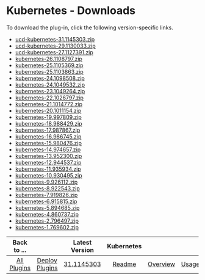 
# Kubernetes - Downloads

To download the plug-in, click the following version-specific links.
- [ucd-kubernetes-31.1145303.zip](https://raw.githubusercontent.com/UrbanCode/IBM-UCD-PLUGINS/main/files/kubernetes/ucd-kubernetes-31.1145303.zip)
- [ucd-kubernetes-29.1130033.zip](https://raw.githubusercontent.com/UrbanCode/IBM-UCD-PLUGINS/main/files/kubernetes/ucd-kubernetes-29.1130033.zip)
- [ucd-kubernetes-27.1127391.zip](https://raw.githubusercontent.com/UrbanCode/IBM-UCD-PLUGINS/main/files/kubernetes/ucd-kubernetes-27.1127391.zip)
- [kubernetes-26.1108797.zip](https://raw.githubusercontent.com/UrbanCode/IBM-UCD-PLUGINS/main/files/kubernetes/kubernetes-26.1108797.zip)
- [kubernetes-25.1105369.zip](https://raw.githubusercontent.com/UrbanCode/IBM-UCD-PLUGINS/main/files/kubernetes/kubernetes-25.1105369.zip)
- [kubernetes-25.1103863.zip](https://raw.githubusercontent.com/UrbanCode/IBM-UCD-PLUGINS/main/files/kubernetes/kubernetes-25.1103863.zip)
- [kubernetes-24.1098508.zip](https://raw.githubusercontent.com/UrbanCode/IBM-UCD-PLUGINS/main/files/kubernetes/kubernetes-24.1098508.zip)
- [kubernetes-24.1049532.zip](https://raw.githubusercontent.com/UrbanCode/IBM-UCD-PLUGINS/main/files/kubernetes/kubernetes-24.1049532.zip)
- [kubernetes-23.1049264.zip](https://raw.githubusercontent.com/UrbanCode/IBM-UCD-PLUGINS/main/files/kubernetes/kubernetes-23.1049264.zip)
- [kubernetes-22.1026797.zip](https://raw.githubusercontent.com/UrbanCode/IBM-UCD-PLUGINS/main/files/kubernetes/kubernetes-22.1026797.zip)
- [kubernetes-21.1014772.zip](https://raw.githubusercontent.com/UrbanCode/IBM-UCD-PLUGINS/main/files/kubernetes/kubernetes-21.1014772.zip)
- [kubernetes-20.1011154.zip](https://raw.githubusercontent.com/UrbanCode/IBM-UCD-PLUGINS/main/files/kubernetes/kubernetes-20.1011154.zip)
- [kubernetes-19.997809.zip](https://raw.githubusercontent.com/UrbanCode/IBM-UCD-PLUGINS/main/files/kubernetes/kubernetes-19.997809.zip)
- [kubernetes-18.988429.zip](https://raw.githubusercontent.com/UrbanCode/IBM-UCD-PLUGINS/main/files/kubernetes/kubernetes-18.988429.zip)
- [kubernetes-17.987867.zip](https://raw.githubusercontent.com/UrbanCode/IBM-UCD-PLUGINS/main/files/kubernetes/kubernetes-17.987867.zip)
- [kubernetes-16.986745.zip](https://raw.githubusercontent.com/UrbanCode/IBM-UCD-PLUGINS/main/files/kubernetes/kubernetes-16.986745.zip)
- [kubernetes-15.980476.zip](https://raw.githubusercontent.com/UrbanCode/IBM-UCD-PLUGINS/main/files/kubernetes/kubernetes-15.980476.zip)
- [kubernetes-14.974657.zip](https://raw.githubusercontent.com/UrbanCode/IBM-UCD-PLUGINS/main/files/kubernetes/kubernetes-14.974657.zip)
- [kubernetes-13.952300.zip](https://raw.githubusercontent.com/UrbanCode/IBM-UCD-PLUGINS/main/files/kubernetes/kubernetes-13.952300.zip)
- [kubernetes-12.944537.zip](https://raw.githubusercontent.com/UrbanCode/IBM-UCD-PLUGINS/main/files/kubernetes/kubernetes-12.944537.zip)
- [kubernetes-11.935934.zip](https://raw.githubusercontent.com/UrbanCode/IBM-UCD-PLUGINS/main/files/kubernetes/kubernetes-11.935934.zip)
- [kubernetes-10.930495.zip](https://raw.githubusercontent.com/UrbanCode/IBM-UCD-PLUGINS/main/files/kubernetes/kubernetes-10.930495.zip)
- [kubernetes-9.926112.zip](https://raw.githubusercontent.com/UrbanCode/IBM-UCD-PLUGINS/main/files/kubernetes/kubernetes-9.926112.zip)
- [kubernetes-8.922543.zip](https://raw.githubusercontent.com/UrbanCode/IBM-UCD-PLUGINS/main/files/kubernetes/kubernetes-8.922543.zip)
- [kubernetes-7.919826.zip](https://raw.githubusercontent.com/UrbanCode/IBM-UCD-PLUGINS/main/files/kubernetes/kubernetes-7.919826.zip)
- [kubernetes-6.915815.zip](https://raw.githubusercontent.com/UrbanCode/IBM-UCD-PLUGINS/main/files/kubernetes/kubernetes-6.915815.zip)
- [kubernetes-5.894685.zip](https://raw.githubusercontent.com/UrbanCode/IBM-UCD-PLUGINS/main/files/kubernetes/kubernetes-5.894685.zip)
- [kubernetes-4.860737.zip](https://raw.githubusercontent.com/UrbanCode/IBM-UCD-PLUGINS/main/files/kubernetes/kubernetes-4.860737.zip)
- [kubernetes-2.796497.zip](https://raw.githubusercontent.com/UrbanCode/IBM-UCD-PLUGINS/main/files/kubernetes/kubernetes-2.796497.zip)
- [kubernetes-1.769602.zip](https://raw.githubusercontent.com/UrbanCode/IBM-UCD-PLUGINS/main/files/kubernetes/kubernetes-1.769602.zip)

|Back to ...||Latest Version|Kubernetes ||||
| :---: | :---: | :---: | :---: | :---: | :---: | :---: |
|[All Plugins](../../index.md)|[Deploy Plugins](../README.md)|[31.1145303](https://raw.githubusercontent.com/UrbanCode/IBM-UCD-PLUGINS/main/files/kubernetes/ucd-kubernetes-31.1145303.zip)|[Readme](README.md)|[Overview](overview.md)|[Usage](usage.md)|[Steps](steps.md)|
